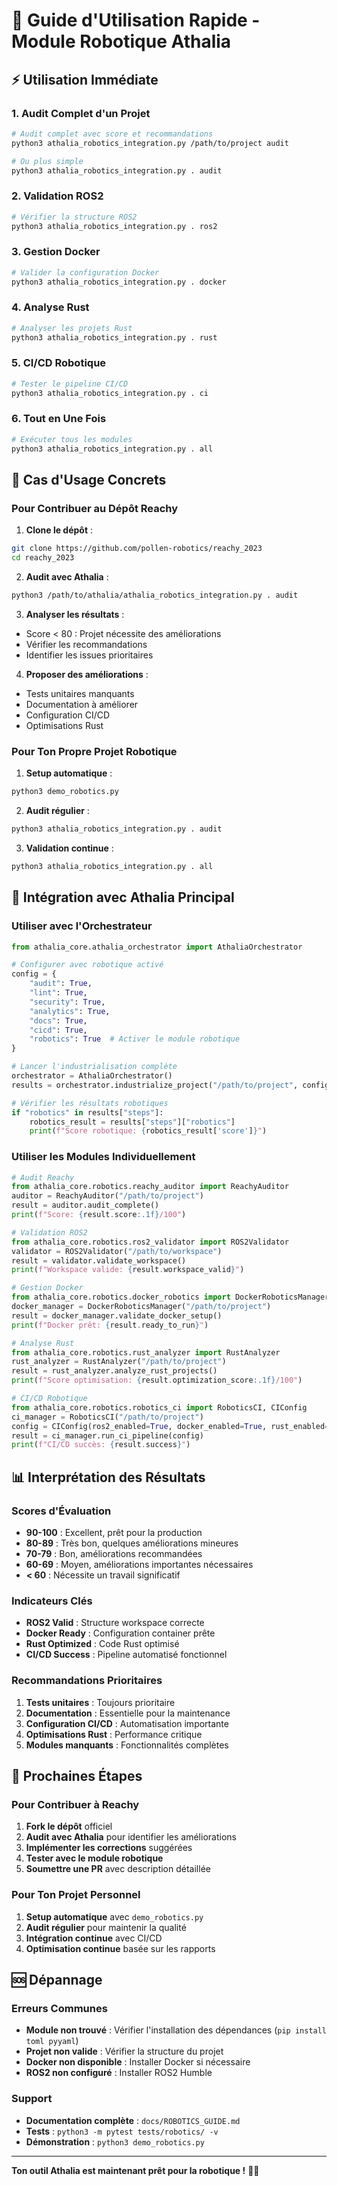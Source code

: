 # 🚀 Guide d'Utilisation Rapide - Module Robotique Athalia

## ⚡ Utilisation Immédiate

### 1. **Audit Complet d'un Projet**
```bash
# Audit complet avec score et recommandations
python3 athalia_robotics_integration.py /path/to/project audit

# Ou plus simple
python3 athalia_robotics_integration.py . audit
```

### 2. **Validation ROS2**
```bash
# Vérifier la structure ROS2
python3 athalia_robotics_integration.py . ros2
```

### 3. **Gestion Docker**
```bash
# Valider la configuration Docker
python3 athalia_robotics_integration.py . docker
```

### 4. **Analyse Rust**
```bash
# Analyser les projets Rust
python3 athalia_robotics_integration.py . rust
```

### 5. **CI/CD Robotique**
```bash
# Tester le pipeline CI/CD
python3 athalia_robotics_integration.py . ci
```

### 6. **Tout en Une Fois**
```bash
# Exécuter tous les modules
python3 athalia_robotics_integration.py . all
```

## 🎯 Cas d'Usage Concrets

### **Pour Contribuer au Dépôt Reachy**

1. **Clone le dépôt** :
```bash
git clone https://github.com/pollen-robotics/reachy_2023
cd reachy_2023
```

2. **Audit avec Athalia** :
```bash
python3 /path/to/athalia/athalia_robotics_integration.py . audit
```

3. **Analyser les résultats** :
- Score < 80 : Projet nécessite des améliorations
- Vérifier les recommandations
- Identifier les issues prioritaires

4. **Proposer des améliorations** :
- Tests unitaires manquants
- Documentation à améliorer
- Configuration CI/CD
- Optimisations Rust

### **Pour Ton Propre Projet Robotique**

1. **Setup automatique** :
```bash
python3 demo_robotics.py
```

2. **Audit régulier** :
```bash
python3 athalia_robotics_integration.py . audit
```

3. **Validation continue** :
```bash
python3 athalia_robotics_integration.py . all
```

## 🔧 Intégration avec Athalia Principal

### **Utiliser avec l'Orchestrateur**
```python
from athalia_core.athalia_orchestrator import AthaliaOrchestrator

# Configurer avec robotique activé
config = {
    "audit": True,
    "lint": True,
    "security": True,
    "analytics": True,
    "docs": True,
    "cicd": True,
    "robotics": True  # Activer le module robotique
}

# Lancer l'industrialisation complète
orchestrator = AthaliaOrchestrator()
results = orchestrator.industrialize_project("/path/to/project", config)

# Vérifier les résultats robotiques
if "robotics" in results["steps"]:
    robotics_result = results["steps"]["robotics"]
    print(f"Score robotique: {robotics_result['score']}")
```

### **Utiliser les Modules Individuellement**
```python
# Audit Reachy
from athalia_core.robotics.reachy_auditor import ReachyAuditor
auditor = ReachyAuditor("/path/to/project")
result = auditor.audit_complete()
print(f"Score: {result.score:.1f}/100")

# Validation ROS2
from athalia_core.robotics.ros2_validator import ROS2Validator
validator = ROS2Validator("/path/to/workspace")
result = validator.validate_workspace()
print(f"Workspace valide: {result.workspace_valid}")

# Gestion Docker
from athalia_core.robotics.docker_robotics import DockerRoboticsManager
docker_manager = DockerRoboticsManager("/path/to/project")
result = docker_manager.validate_docker_setup()
print(f"Docker prêt: {result.ready_to_run}")

# Analyse Rust
from athalia_core.robotics.rust_analyzer import RustAnalyzer
rust_analyzer = RustAnalyzer("/path/to/project")
result = rust_analyzer.analyze_rust_projects()
print(f"Score optimisation: {result.optimization_score:.1f}/100")

# CI/CD Robotique
from athalia_core.robotics.robotics_ci import RoboticsCI, CIConfig
ci_manager = RoboticsCI("/path/to/project")
config = CIConfig(ros2_enabled=True, docker_enabled=True, rust_enabled=True)
result = ci_manager.run_ci_pipeline(config)
print(f"CI/CD succès: {result.success}")
```

## 📊 Interprétation des Résultats

### **Scores d'Évaluation**
- **90-100** : Excellent, prêt pour la production
- **80-89** : Très bon, quelques améliorations mineures
- **70-79** : Bon, améliorations recommandées
- **60-69** : Moyen, améliorations importantes nécessaires
- **< 60** : Nécessite un travail significatif

### **Indicateurs Clés**
- **ROS2 Valid** : Structure workspace correcte
- **Docker Ready** : Configuration container prête
- **Rust Optimized** : Code Rust optimisé
- **CI/CD Success** : Pipeline automatisé fonctionnel

### **Recommandations Prioritaires**
1. **Tests unitaires** : Toujours prioritaire
2. **Documentation** : Essentielle pour la maintenance
3. **Configuration CI/CD** : Automatisation importante
4. **Optimisations Rust** : Performance critique
5. **Modules manquants** : Fonctionnalités complètes

## 🚀 Prochaines Étapes

### **Pour Contribuer à Reachy**
1. **Fork le dépôt** officiel
2. **Audit avec Athalia** pour identifier les améliorations
3. **Implémenter les corrections** suggérées
4. **Tester avec le module robotique**
5. **Soumettre une PR** avec description détaillée

### **Pour Ton Projet Personnel**
1. **Setup automatique** avec `demo_robotics.py`
2. **Audit régulier** pour maintenir la qualité
3. **Intégration continue** avec CI/CD
4. **Optimisation continue** basée sur les rapports

## 🆘 Dépannage

### **Erreurs Communes**
- **Module non trouvé** : Vérifier l'installation des dépendances (`pip install toml pyyaml`)
- **Projet non valide** : Vérifier la structure du projet
- **Docker non disponible** : Installer Docker si nécessaire
- **ROS2 non configuré** : Installer ROS2 Humble

### **Support**
- **Documentation complète** : `docs/ROBOTICS_GUIDE.md`
- **Tests** : `python3 -m pytest tests/robotics/ -v`
- **Démonstration** : `python3 demo_robotics.py`

---

**Ton outil Athalia est maintenant prêt pour la robotique !** 🤖✨ 